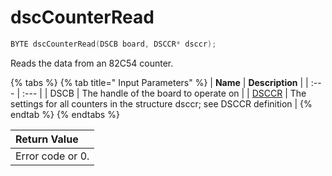# dscCounterRead

```c
BYTE dscCounterRead(DSCB board, DSCCR* dsccr);
```

Reads the data from an 82C54 counter.

{% tabs %}
{% tab title=" Input Parameters" %}
| **Name** | **Description** |
| :--- | :--- |
| DSCB  | The handle of the board to operate on |
| [DSCCR](../15.-structure-definitions/dsccr.md) | The settings for all counters in the structure dsccr; see DSCCR definition |
{% endtab %}
{% endtabs %}

| Return Value |
| :--- |
| Error code or 0. |

